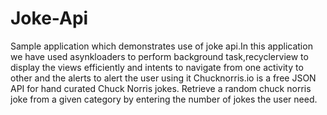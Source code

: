 # Joke-Api
Sample application which demonstrates use of joke api.In this application we have used asynkloaders to perform background task,recyclerview to display the views efficiently and intents to navigate from one activity to other and the alerts to alert the user using it
Chucknorris.io is a free JSON API for hand curated Chuck Norris jokes.
Retrieve a random chuck norris joke from a given category by entering the number of jokes the user need.
